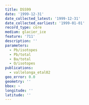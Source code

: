 ```yaml
---
title: DSS99
date: '1999-12-31'
date_collected_latest: '1999-12-31'
date_collected_earliest: '1999-01-01'
record_type: core
medium: glacier_ice
feature: '711'
description: ''
parameters:
  - Pb/isotopes
  - Pb/total
  - Ba/total
  - O/isotopes
publications:
  - vallelonga_etal02
geo_error: 0.0
geometry: ''
bbox: ~
longitude: ''
latitude: ''
---
```

